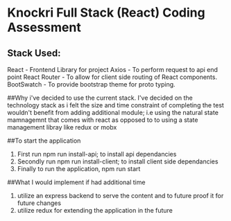 # Knockri Full Stack (React) Coding Assessment

## Stack Used:
React - Frontend Library for project
Axios - To perform request to api end point
React Router - To allow for client side routing of React components.
BootSwatch - To provide bootstrap theme for proto typing.


##Why i've decided to use the current stack.
I've decided on the technology stack as i felt the size and time constraint of completing the test wouldn't benefit from adding additional module; i.e using the natural state mamnagemnt that comes with react as opposed to to using a state management libray like redux or mobx

##To start the application
1) First run npm run install-api; to install api dependancies
2) Secondly run npm run install-client; to install client side dependancies
3) Finally to run the application, npm run start

##What I would implement if had additional time 
1) utilize an express backend to serve the content and to future proof it for future changes
2) utilize redux for extending the application in the future